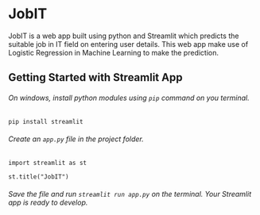 # JobIT
JobIT is a web app built using python and Streamlit which predicts the suitable job in IT field on entering user details. This web app make use of Logistic Regression in Machine Learning to make the prediction. 

## Getting Started with Streamlit App

###### On windows, install python modules using `pip` command on you terminal.

```
pip install streamlit

```
###### Create an `app.py` file in the project folder.

```
import streamlit as st

st.title("JobIT")
```
###### Save the file and run `streamlit run app.py` on the terminal. Your Streamlit app is ready to develop.

